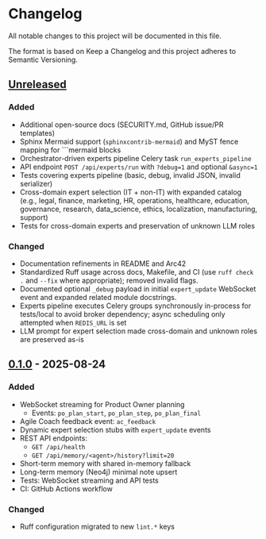 # Changelog

All notable changes to this project will be documented in this file.

The format is based on Keep a Changelog and this project adheres to Semantic Versioning.

## [Unreleased]
### Added
- Additional open-source docs (SECURITY.md, GitHub issue/PR templates)
- Sphinx Mermaid support (`sphinxcontrib-mermaid`) and MyST fence mapping for ```mermaid blocks
- Orchestrator-driven experts pipeline Celery task `run_experts_pipeline`
- API endpoint `POST /api/experts/run` with `?debug=1` and optional `&async=1`
- Tests covering experts pipeline (basic, debug, invalid JSON, invalid serializer)
- Cross-domain expert selection (IT + non-IT) with expanded catalog (e.g., legal, finance,
  marketing, HR, operations, healthcare, education, governance, research, data_science,
  ethics, localization, manufacturing, support)
- Tests for cross-domain experts and preservation of unknown LLM roles

### Changed
- Documentation refinements in README and Arc42
- Standardized Ruff usage across docs, Makefile, and CI (use `ruff check .` and `--fix` where appropriate); removed invalid flags.
- Documented optional `_debug` payload in initial `expert_update` WebSocket event and expanded related module docstrings.
- Experts pipeline executes Celery groups synchronously in-process for tests/local to avoid broker dependency; async scheduling only attempted when `REDIS_URL` is set
- LLM prompt for expert selection made cross-domain and unknown roles are preserved as-is

## [0.1.0] - 2025-08-24
### Added
- WebSocket streaming for Product Owner planning
  - Events: `po_plan_start`, `po_plan_step`, `po_plan_final`
- Agile Coach feedback event: `ac_feedback`
- Dynamic expert selection stubs with `expert_update` events
- REST API endpoints:
  - `GET /api/health`
  - `GET /api/memory/<agent>/history?limit=20`
- Short-term memory with shared in-memory fallback
- Long-term memory (Neo4j) minimal note upsert
- Tests: WebSocket streaming and API tests
- CI: GitHub Actions workflow

### Changed
- Ruff configuration migrated to new `lint.*` keys

[Unreleased]: https://github.com/your-org/aiteam/compare/v0.1.0...HEAD
[0.1.0]: https://github.com/your-org/aiteam/releases/tag/v0.1.0
